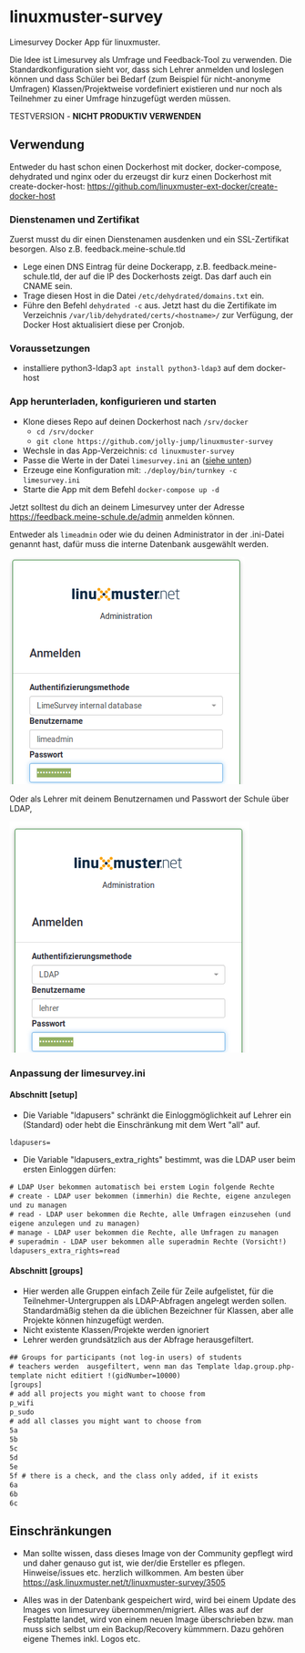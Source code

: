# linuxmuster-survey

Limesurvey Docker App für linuxmuster. 

Die Idee ist Limesurvey als Umfrage und Feedback-Tool zu verwenden. Die Standardkonfiguration sieht vor, dass sich Lehrer anmelden und loslegen können und dass Schüler bei Bedarf (zum Beispiel für nicht-anonyme Umfragen) Klassen/Projektweise vordefiniert existieren und nur noch als Teilnehmer zu einer Umfrage hinzugefügt werden müssen.

TESTVERSION - **NICHT PRODUKTIV VERWENDEN**

## Verwendung

Entweder du hast schon einen Dockerhost mit docker, docker-compose, dehydrated und nginx oder du erzeugst dir kurz einen Dockerhost mit create-docker-host: https://github.com/linuxmuster-ext-docker/create-docker-host

### Dienstenamen und Zertifikat

Zuerst musst du dir einen Dienstenamen ausdenken und ein SSL-Zertifikat besorgen. Also z.B. feedback.meine-schule.tld

* Lege einen DNS Eintrag für deine Dockerapp, z.B. feedback.meine-schule.tld, der auf die IP des Dockerhosts zeigt. Das darf auch ein CNAME sein.
* Trage diesen Host in die Datei ``/etc/dehydrated/domains.txt`` ein.
* Führe den Befehl ``dehydrated -c`` aus. Jetzt hast du die Zertifikate im Verzeichnis ``/var/lib/dehydrated/certs/<hostname>/`` zur Verfügung, der Docker Host aktualisiert diese per Cronjob.

### Voraussetzungen

- installiere python3-ldap3 ``apt install python3-ldap3`` auf dem docker-host

### App herunterladen, konfigurieren und starten

* Klone dieses Repo auf deinen Dockerhost nach ``/srv/docker``
  * ``cd /srv/docker``
  * ``git clone https://github.com/jolly-jump/linuxmuster-survey``
* Wechsle in das App-Verzeichnis: ``cd linuxmuster-survey``
* Passe die Werte in der Datei ``limesurvey.ini`` an ([siehe unten](#anpassung-der-limesurveyini))
* Erzeuge eine Konfiguration mit: ``./deploy/bin/turnkey -c limesurvey.ini``
* Starte die App mit dem Befehl ``docker-compose up -d``

Jetzt solltest du dich an deinem Limesurvey unter der Adresse https://feedback.meine-schule.de/admin anmelden können.

Entweder als ``limeadmin`` oder wie du deinen Administrator in der .ini-Datei genannt hast, dafür muss die interne Datenbank ausgewählt werden.

![Login als limeadmin](/docs/login-internal.png)

Oder als Lehrer mit deinem Benutzernamen und Passwort der Schule über LDAP,

![Login als Lehrer](/docs/login-ldap.png)

### Anpassung der limesurvey.ini

#### Abschnitt [setup]

* Die Variable "ldapusers" schränkt die Einloggmöglichkeit auf Lehrer ein (Standard) oder hebt die Einschränkung mit dem Wert "all" auf.
```
ldapusers=
```
* Die Variable "ldapusers_extra_rights" bestimmt, was die LDAP user beim ersten Einloggen dürfen:
```
# LDAP User bekommen automatisch bei erstem Login folgende Rechte
# create - LDAP user bekommen (immerhin) die Rechte, eigene anzulegen und zu managen
# read - LDAP user bekommen die Rechte, alle Umfragen einzusehen (und eigene anzulegen und zu managen)
# manage - LDAP user bekommen die Rechte, alle Umfragen zu managen
# superadmin - LDAP user bekommen alle superadmin Rechte (Vorsicht!) 
ldapusers_extra_rights=read
```
#### Abschnitt [groups]

- Hier werden alle Gruppen einfach Zeile für Zeile aufgelistet, für die Teilnehmer-Untergruppen als LDAP-Abfragen angelegt werden sollen. Standardmäßig stehen da die üblichen Bezeichner für Klassen, aber alle Projekte können hinzugefügt werden.
- Nicht existente Klassen/Projekte werden ignoriert
- Lehrer werden grundsätzlich aus der Abfrage herausgefiltert.
```
## Groups for participants (not log-in users) of students
# teachers werden  ausgefiltert, wenn man das Template ldap.group.php-template nicht editiert !(gidNumber=10000)
[groups]
# add all projects you might want to choose from
p_wifi
p_sudo
# add all classes you might want to choose from
5a
5b
5c
5d
5e
5f # there is a check, and the class only added, if it exists
6a
6b
6c
```

## Einschränkungen

- Man sollte wissen, dass dieses Image von der Community gepflegt wird
  und daher genauso gut ist, wie der/die Ersteller es
  pflegen. Hinweise/issues etc. herzlich willkommen. Am besten über
  https://ask.linuxmuster.net/t/linuxmuster-survey/3505

- Alles was in der Datenbank gespeichert wird, wird bei einem Update
  des Images von limesurvey übernommen/migriert. Alles was auf der
  Festplatte landet, wird von einem neuen Image überschrieben bzw. man
  muss sich selbst um ein Backup/Recovery kümmmern. Dazu gehören
  eigene Themes inkl. Logos etc.